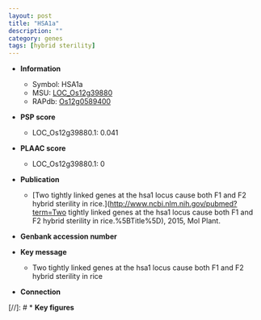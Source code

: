 ```yaml
---
layout: post
title: "HSA1a"
description: ""
category: genes
tags: [hybrid sterility]
---
```


* **Information**  
    + Symbol: HSA1a  
    + MSU: [LOC_Os12g39880](http://rice.plantbiology.msu.edu/cgi-bin/ORF_infopage.cgi?orf=LOC_Os12g39880)  
    + RAPdb: [Os12g0589400](http://rapdb.dna.affrc.go.jp/viewer/gbrowse_details/irgsp1?name=Os12g0589400)  

* **PSP score**  
    + LOC_Os12g39880.1: 0.041 

* **PLAAC score**  
    + LOC_Os12g39880.1: 0 

* **Publication**  
    + [Two tightly linked genes at the hsa1 locus cause both F1 and F2 hybrid sterility in rice.](http://www.ncbi.nlm.nih.gov/pubmed?term=Two tightly linked genes at the hsa1 locus cause both F1 and F2 hybrid sterility in rice.%5BTitle%5D), 2015, Mol Plant.

* **Genbank accession number**  

* **Key message**  
    + Two tightly linked genes at the hsa1 locus cause both F1 and F2 hybrid sterility in rice

* **Connection**  

[//]: # * **Key figures**  



